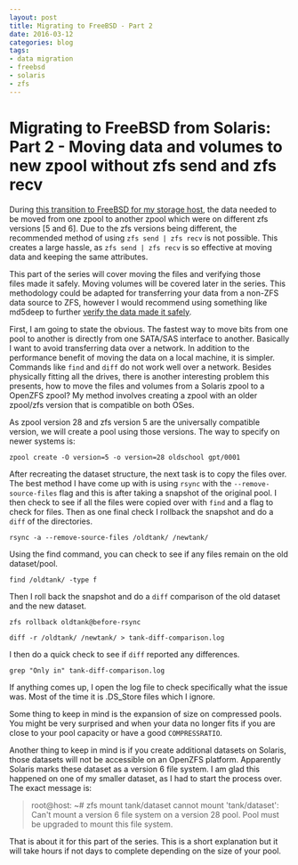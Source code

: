```yaml
---
layout: post
title: Migrating to FreeBSD - Part 2
date: 2016-03-12
categories: blog
tags:
- data migration
- freebsd
- solaris
- zfs
---
```


Migrating to FreeBSD from Solaris: Part 2 - Moving data and volumes to new zpool without zfs send and zfs recv
==========================

During <a href="http://justinholcomb.me/blog/2016/02/28/migration-to-freebsd-part1.html">this transition to FreeBSD for my storage host</a>, the data needed to be moved from one zpool to another zpool which were on different zfs versions [5 and 6]. Due to the zfs versions being different, the recommended method of using `zfs send | zfs recv` is not possible. This creates a large hassle, as `zfs send | zfs recv` is so effective at moving data and keeping the same attributes.

This part of the series will cover moving the files and verifying those files made it safely. Moving volumes will be covered later in the series. This methodology could be adapted for transferring your data from a non-ZFS data source to ZFS, however I would recommend using something like md5deep to further <a href="http://blog.epijunkie.com/2010/10/data-verification-after-building-a-raid-5-array-using-freenas/">verify the data made it safely</a>.

First, I am going to state the obvious. The fastest way to move bits from one pool to another is directly from one SATA/SAS interface to another. Basically I want to avoid transferring data over a network. In addition to the performance benefit of moving the data on a local machine, it is simpler. Commands like `find` and `diff` do not work well over a network. Besides physically fitting all the drives, there is another interesting problem this presents, how to move the files and volumes from a Solaris zpool to a OpenZFS zpool? My method involves creating a zpool with an older zpool/zfs version that is compatible on both OSes.

As zpool version 28 and zfs version 5 are the universally compatible version, we will create a pool using those versions. The way to specify on newer systems is:

```
zpool create -O version=5 -o version=28 oldschool gpt/0001
```

After recreating the dataset structure, the next task is to copy the files over. The best method I have come up with is using `rsync` with the `--remove-source-files` flag and this is after taking a snapshot of the original pool. I then check to see if all the files were copied over with `find` and a flag to check for files. Then as one final check I rollback the snapshot and do a `diff` of the directories.

```
rsync -a --remove-source-files /oldtank/ /newtank/
```

Using the find command, you can check to see if any files remain on the old dataset/pool.

```
find /oldtank/ -type f
```

Then I roll back the snapshot and do a `diff` comparison of the old dataset and the new dataset.

```
zfs rollback oldtank@before-rsync
```
```
diff -r /oldtank/ /newtank/ > tank-diff-comparison.log
```

I then do a quick check to see if `diff` reported any differences.
```
grep "Only in" tank-diff-comparison.log
```
If anything comes up, I open the log file to check specifically what the issue was. Most of the time it is .DS_Store files which I ignore.

Some thing to keep in mind is the expansion of size on compressed pools. You might be very surprised and when your data no longer fits if you are close to your pool capacity or have a good `COMPRESSRATIO`.

Another thing to keep in mind is if you create additional datasets on Solaris, those datasets will not be accessible on an OpenZFS platform. Apparently Solaris marks these dataset as a version 6 file system. I am glad this happened on one of my smaller dataset, as I had to start the process over. The exact message is:

> root@host: ~# zfs mount tank/dataset cannot mount 'tank/dataset': Can't mount a version 6 file system on a version 28 pool. Pool must be upgraded to mount this file system.

That is about it for this part of the series. This is a short explanation but it will take hours if not days to complete depending on the size of your pool.
